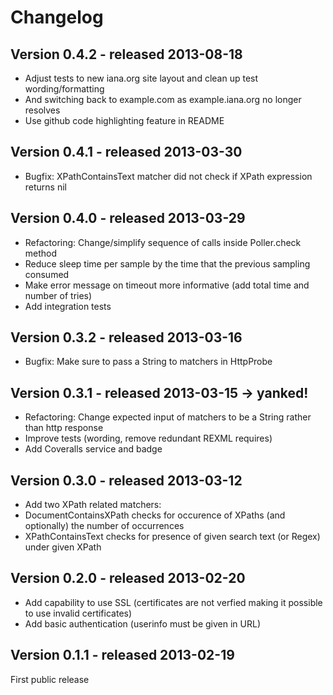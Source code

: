 Changelog
=========

Version 0.4.2 - released 2013-08-18
-------------

* Adjust tests to new iana.org site layout and clean up test wording/formatting
* And switching back to example.com as example.iana.org no longer resolves
* Use github code highlighting feature in README

Version 0.4.1 - released 2013-03-30
-------------

* Bugfix: XPathContainsText matcher did not check if XPath expression returns nil

Version 0.4.0 - released 2013-03-29
-------------

* Refactoring: Change/simplify sequence of calls inside Poller.check method
* Reduce sleep time per sample by the time that the previous sampling consumed
* Make error message on timeout more informative (add total time and number of tries)
* Add integration tests

Version 0.3.2 - released 2013-03-16
-------------

* Bugfix: Make sure to pass a String to matchers in HttpProbe

Version 0.3.1 - released 2013-03-15 -> yanked!
-------------

* Refactoring: Change expected input of matchers to be a String rather than http response
* Improve tests (wording, remove redundant REXML requires)
* Add Coveralls service and badge

Version 0.3.0 - released 2013-03-12
-------------

* Add two XPath related matchers:
 * DocumentContainsXPath checks for occurence of XPaths (and optionally) the number of occurrences
 * XPathContainsText checks for presence of given search text (or Regex) under given XPath

Version 0.2.0 - released 2013-02-20
-------------

* Add capability to use SSL (certificates are not verfied making it possible to use invalid certificates)
* Add basic authentication (userinfo must be given in URL)


Version 0.1.1 - released 2013-02-19
-------------

First public release
